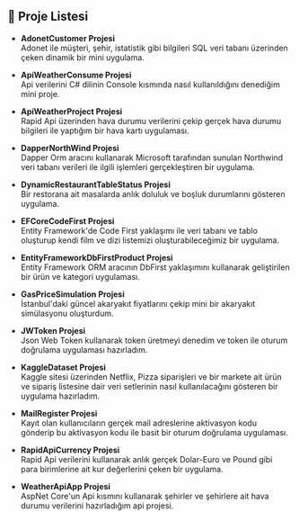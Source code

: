 ## 📂 Proje Listesi

- **AdonetCustomer Projesi**  
  Adonet ile müşteri, şehir, istatistik gibi bilgileri SQL veri tabanı üzerinden çeken dinamik bir mini uygulama.

- **ApiWeatherConsume Projesi**  
  Api verilerini C# dilinin Console kısmında nasıl kullanıldığını denediğim mini proje.

- **ApiWeatherProject Projesi**  
  Rapid Api üzerinden hava durumu verilerini çekip gerçek hava durumu bilgileri ile yaptığım bir hava kartı uygulaması.

- **DapperNorthWind Projesi**  
  Dapper Orm aracını kullanarak Microsoft tarafından sunulan Northwind veri tabanı verileri ile ilgili işlemleri gerçekleştiren bir uygulama.

- **DynamicRestaurantTableStatus Projesi**  
  Bir restorana ait masalarda anlık doluluk ve boşluk durumlarını gösteren uygulama.

- **EFCoreCodeFirst Projesi**  
  Entity Framework'de Code First yaklaşımı ile veri tabanı ve tablo oluşturup kendi film ve dizi listemizi oluşturabileceğimiz bir uygulama.

- **EntityFrameworkDbFirstProduct Projesi**  
  Entity Framework ORM aracının DbFirst yaklaşımını kullanarak geliştirilen bir ürün ve kategori uygulaması.

- **GasPriceSimulation Projesi**  
  İstanbul'daki güncel akaryakıt fiyatlarını çekip mini bir akaryakıt simülasyonu oluşturdum.

- **JWToken Projesi**  
  Json Web Token kullanarak token üretmeyi denedim ve token ile oturum doğrulama uygulaması hazırladım.

- **KaggleDataset Projesi**  
  Kaggle sitesi üzerinden Netflix, Pizza siparişleri ve bir markete ait ürün ve sipariş listesine dair veri setlerinin nasıl kullanılacağını gösteren bir uygulama hazırladım.

- **MailRegister Projesi**  
  Kayıt olan kullanıcıların gerçek mail adreslerine aktivasyon kodu gönderip bu aktivasyon kodu ile basit bir oturum doğrulama uygulaması.

- **RapidApiCurrency Projesi**  
  Rapid Api verilerini kullanarak anlık gerçek Dolar-Euro ve Pound gibi para birimlerine ait kur değerlerini çeken bir uygulama.

- **WeatherApiApp Projesi**  
  AspNet Core'un Api kısmını kullanarak şehirler ve şehirlere ait hava durumu verilerini hazırladığım api projesi.
